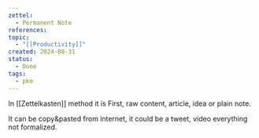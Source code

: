 ```yaml
---
zettel:
  - Permanent Note
references: 
topic:
  - "[[Productivity]]"
created: 2024-08-31
status:
  - Done
tags:
  - pkm
---
```

In [[Zettelkasten]] method it is First, raw content, article, idea or plain note.

It can be copy&pasted from internet, it could be a tweet, video everything not formalized.